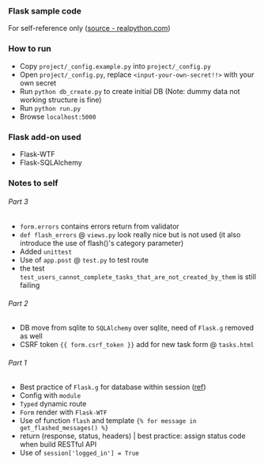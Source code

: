 ### Flask sample code
For self-reference only ([source - realpython.com](http://realpython.com))

### How to run
- Copy `project/_config.example.py` into `project/_config.py`
- Open `project/_config.py`, replace `<input-your-own-secret!!>` with your own secret
- Run `python db_create.py` to create initial DB (Note: dummy data not working structure is fine)
- Run `python run.py`
- Browse `localhost:5000`

### Flask add-on used
- Flask-WTF
- Flask-SQLAlchemy

### Notes to self
###### Part 3
- `form.errors` contains errors return from validator
- `def flash_errors` @ `views.py` look really nice but is not used (it also introduce the use of flash()'s category parameter)
- Added `unittest`
- Use of `app.post` @ `test.py` to test route
- the test `test_users_cannot_complete_tasks_that_are_not_created_by_them` is still failing

###### Part 2
- DB move from sqlite to `SQLAlchemy` over sqlite, need of `Flask.g` removed as well
- CSRF token `{{ form.csrf_token }}` add for new task form @ `tasks.html`

###### Part 1
- Best practice of `Flask.g` for database within session ([ref](https://stackoverflow.com/questions/15083967/when-should-flask-g-be-used))
- Config with `module`
- `Typed` dynamic route
- `Form` render with `Flask-WTF`
- Use of function `flash` and template `{% for message in get_flashed_messages() %}`
- return (response, status, headers) | best practice: assign status code when build RESTful API
- Use of `session['logged_in'] = True`
